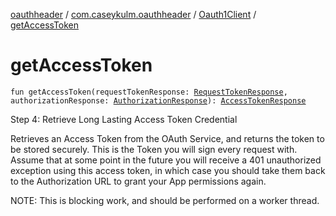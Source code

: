 [oauthheader](../../index.md) / [com.caseykulm.oauthheader](../index.md) / [Oauth1Client](index.md) / [getAccessToken](.)

# getAccessToken

`fun getAccessToken(requestTokenResponse: `[`RequestTokenResponse`](../../com.caseykulm.oauthheader.models/-request-token-response/index.md)`, authorizationResponse: `[`AuthorizationResponse`](../../com.caseykulm.oauthheader.models/-authorization-response/index.md)`): `[`AccessTokenResponse`](../../com.caseykulm.oauthheader.models/-access-token-response/index.md)

Step 4: Retrieve Long Lasting Access Token Credential

Retrieves an Access Token from the OAuth Service, and returns the token
to be stored securely. This is the Token you will sign every request with.
Assume that at some point in the future you will receive a 401 unauthorized
exception using this access token, in which case you should take them
back to the Authorization URL to grant your App permissions again.

NOTE: This is blocking work, and should be performed on a worker thread.

